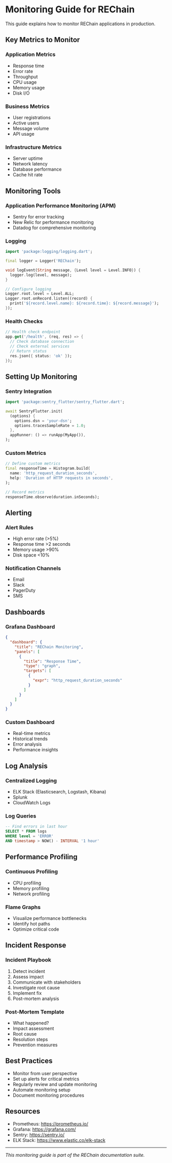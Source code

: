 # Monitoring Guide for REChain

This guide explains how to monitor REChain applications in production.

## Key Metrics to Monitor

### Application Metrics
- Response time
- Error rate
- Throughput
- CPU usage
- Memory usage
- Disk I/O

### Business Metrics
- User registrations
- Active users
- Message volume
- API usage

### Infrastructure Metrics
- Server uptime
- Network latency
- Database performance
- Cache hit rate

## Monitoring Tools

### Application Performance Monitoring (APM)
- Sentry for error tracking
- New Relic for performance monitoring
- Datadog for comprehensive monitoring

### Logging
```dart
import 'package:logging/logging.dart';

final logger = Logger('REChain');

void logEvent(String message, {Level level = Level.INFO}) {
  logger.log(level, message);
}

// Configure logging
Logger.root.level = Level.ALL;
Logger.root.onRecord.listen((record) {
  print('${record.level.name}: ${record.time}: ${record.message}');
});
```

### Health Checks
```dart
// Health check endpoint
app.get('/health', (req, res) => {
  // Check database connection
  // Check external services
  // Return status
  res.json({ status: 'ok' });
});
```

## Setting Up Monitoring

### Sentry Integration
```dart
import 'package:sentry_flutter/sentry_flutter.dart';

await SentryFlutter.init(
  (options) {
    options.dsn = 'your-dsn';
    options.tracesSampleRate = 1.0;
  },
  appRunner: () => runApp(MyApp()),
);
```

### Custom Metrics
```dart
// Define custom metrics
final responseTime = Histogram.build(
  name: 'http_request_duration_seconds',
  help: 'Duration of HTTP requests in seconds',
);

// Record metrics
responseTime.observe(duration.inSeconds);
```

## Alerting

### Alert Rules
- High error rate (>5%)
- Response time >2 seconds
- Memory usage >90%
- Disk space <10%

### Notification Channels
- Email
- Slack
- PagerDuty
- SMS

## Dashboards

### Grafana Dashboard
```json
{
  "dashboard": {
    "title": "REChain Monitoring",
    "panels": [
      {
        "title": "Response Time",
        "type": "graph",
        "targets": [
          {
            "expr": "http_request_duration_seconds"
          }
        ]
      }
    ]
  }
}
```

### Custom Dashboard
- Real-time metrics
- Historical trends
- Error analysis
- Performance insights

## Log Analysis

### Centralized Logging
- ELK Stack (Elasticsearch, Logstash, Kibana)
- Splunk
- CloudWatch Logs

### Log Queries
```sql
-- Find errors in last hour
SELECT * FROM logs
WHERE level = 'ERROR'
AND timestamp > NOW() - INTERVAL '1 hour'
```

## Performance Profiling

### Continuous Profiling
- CPU profiling
- Memory profiling
- Network profiling

### Flame Graphs
- Visualize performance bottlenecks
- Identify hot paths
- Optimize critical code

## Incident Response

### Incident Playbook
1. Detect incident
2. Assess impact
3. Communicate with stakeholders
4. Investigate root cause
5. Implement fix
6. Post-mortem analysis

### Post-Mortem Template
- What happened?
- Impact assessment
- Root cause
- Resolution steps
- Prevention measures

## Best Practices

- Monitor from user perspective
- Set up alerts for critical metrics
- Regularly review and update monitoring
- Automate monitoring setup
- Document monitoring procedures

## Resources

- Prometheus: https://prometheus.io/
- Grafana: https://grafana.com/
- Sentry: https://sentry.io/
- ELK Stack: https://www.elastic.co/elk-stack

---

*This monitoring guide is part of the REChain documentation suite.*
